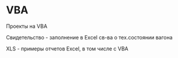 # VBA
Проекты на VBA

Свидетельство - заполнение в Excel св-ва о тех.состоянии вагона

XLS - примеры отчетов Excel, в том числе с VBA
